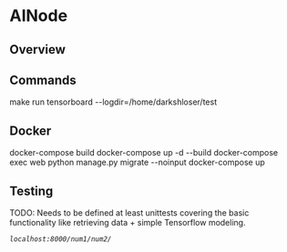 # AINode

## Overview


## Commands
make run
tensorboard --logdir=/home/darkshloser/test

## Docker
docker-compose build
docker-compose up -d --build
docker-compose exec web python manage.py migrate --noinput
docker-compose up

## Testing

TODO: Needs to be defined at least unittests covering the basic functionality like
      retrieving data + simple Tensorflow modeling.

*`localhost:8000/num1/num2/`*
